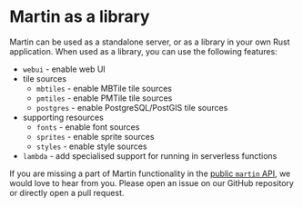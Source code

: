 # Martin as a library

Martin can be used as a standalone server, or as a library in your own Rust application. When used as a library, you can use the following features:

* `webui` - enable web UI
* tile sources
  * `mbtiles` - enable MBTile tile sources
  * `pmtiles` - enable PMTile tile sources
  * `postgres` - enable PostgreSQL/PostGIS tile sources
* supporting resources
  * `fonts` - enable font sources
  * `sprites` - enable sprite sources
  * `styles` - enable style sources
* `lambda` - add specialised support for running in serverless functions

If you are missing a part of Martin functionality in the [public `martin` API](https://docs.rs/martin), we would love to hear from you.
Please open an issue on our GitHub repository or directly open a pull request.
